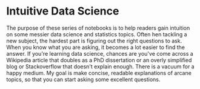 # Intuitive Data Science

The purpose of these series of notebooks is to help readers gain intuition on some messier data science and statistics topics. Often hen tackling a new subject, the hardest part is figuring out the right questions to ask. When you know what you are asking, it becomes a lot easier to find the answer. If you're learning data science, chances are you've come across a Wikipedia article that doubles as a PhD dissertation or an overly simplified blog or Stackoverflow that doesn't explain enough. There is a vacuum for a happy medium. My goal is make concise, readable explanations of arcane topics, so that you can start asking some excellent questions.


